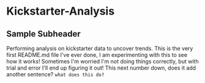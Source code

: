 # Kickstarter-Analysis
## Sample Subheader
Performing analysis on kickstarter data to uncover trends.
This is the very first README.md file I've ever done, I am experimenting with this to see how it works! Sometimes I'm worried I'm not doing things correctly, but with trial and error I'll end up figuring it out!
This next number down, does it add another sentence? `what does this do?`
